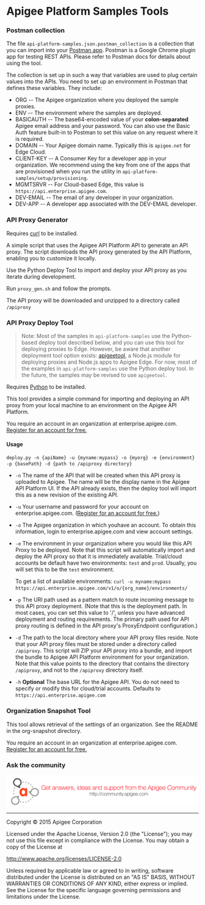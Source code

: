 # Apigee Platform Samples Tools


### Postman collection

The file `api-platform-samples.json.postman_collection` is a collection that you can import into your [Postman app](https://www.getpostman.com/). Postman is a Google Chrome plugin app for testing REST APIs. Please refer to Postman docs for details about using the tool. 

The collection is set up in such a way that variables are used to plug certain values into the APIs. You need to set up an environment in Postman that defines these variables. They include:

* ORG -- The Apigee organization where you deployed the sample proxies.
* ENV -- The environment where the samples are deployed.
* BASICAUTH -- The base64-encoded value of your **colon-separated** Apigee email address and your password. You can also use the Basic Auth feature built-in to Postman to set this value on any request where it is required. 
* DOMAIN -- Your Apigee domain name. Typically this is `apigee.net` for Edge Cloud. 
* CLIENT-KEY -- A Consumer Key for a developer app in your organization. We recommend using the key from one of the apps that are provisioned when you run the utility in `api-platform-samples/setup/provisioning`. 
* MGMTSRVR -- For Cloud-based Edge, this value is `https://api.enterprise.apigee.com`. 
* DEV-EMAIL -- The email of any developer in your organization.
* DEV-APP -- A developer app associated with the DEV-EMAIL developer. 

### API Proxy Generator

Requires [curl](http://curl.haxx.se/) to be installed.

A simple script that uses the Apigee API Platform API to generate an API proxy. The 
script downloads the API proxy generated by the API Platform, enabling you 
to customize it locally. 

Use the Python Deploy Tool to import and deploy your API proxy as you iterate
during development.

Run `proxy_gen.sh` and follow the prompts.

The API proxy will be downloaded and unzipped to a directory called `/apiproxy`

### API Proxy Deploy Tool

>Note: Most of the samples in `api-platform-samples` use the Python-based deploy tool described below, and you can use this tool for deploying proxies to Edge. However, be aware that another deployment tool option exists: [apigeetool](https://www.npmjs.com/package/apigeetool), a Node.js module for deploying proxies and Node.js apps to Apigee Edge. For now, most of the examples in `api-platform-samples` use the Python deploy tool. In the future, the samples may be revised to use `apigeetool`. 

Requires [Python](http://python.org/getit/) to be installed. 

This tool provides a simple command for importing and deploying an API proxy
from your local machine to an environment on the Apigee API Platform.

You require an account in an organization at enterprise.apigee.com. [Register for an account for free.](https://accounts.apigee.com/accounts/sign_up)

#### Usage

    deploy.py -n {apiName} -u {myname:mypass} -o {myorg} -e {environment} -p {basePath} -d {path to /apiproxy directory}

* `-n` The name of the API that will be created when this API proxy is uploaded to Apigee. 
The name will be the display name in the Apigee API Platform UI. If the API already exists,
then the deploy tool will import this as a new revision of the existing API.

* `-u` Your username and password for your account on enterprise.apigee.com. ([Register for an account for free.](https://accounts.apigee.com/accounts/sign_up))

* `-o` The Apigee organization in which youhave an account. To obtain this information, login
to enterprise.apigee.com  and view account settings.

* `-e` The environment in your organization where you would like this API Proxy to be 
deployed. Note that this script will automatically import and deploy the API proxy 
so that it is immediately available.  Trial/cloud accounts be default have two 
environments: `test` and `prod`. Usually, you will set this to be the `test` environment.

    To get a list of available environments: `curl -u myname:mypass https://api.enterprise.apigee.com/v1/o/{org_name}/environments/`

* `-p` The URI path used as a pattern match to route incoming message to this API proxy deployment. 
(Note that this is the deployment path. In most cases, you can set this value to '/', 
unless you have advanced deployment and routing requirements. The primary path used for
API proxy routing is defined in the API proxy's ProxyEndpoint configuration.) 

* `-d` The path to the local directory where your API proxy files reside. Note that your 
API proxy files must be stored under a directory called `/apiproxy`. This script will 
ZIP your API proxy into a bundle, and import the bundle to Apigee API Platform 
environment for your organization. Note that this value points to the directory that 
contains the directory `/apiproxy`, and not to the `/apiproxy` directory itself.

* `-h` **Optional** The base URL for the Apigee API. You do not need to specify or modify this for cloud/trial accounts. Defaults to `https://api.enterprise.apigee.com`

### Organization Snapshot Tool

This tool allows retrieval of the settings of an organization. See the README in the org-snapshot directory.

You require an account in an organization at enterprise.apigee.com. [Register for an account for free.](https://accounts.apigee.com/accounts/sign_up)

### Ask the community

[![alt text](../images/apigee-community.png "Apigee Community is a great place to ask questions and find answers about developing API proxies. ")](https://community.apigee.com?via=github)

---

Copyright © 2015 Apigee Corporation

Licensed under the Apache License, Version 2.0 (the "License"); you may not use
this file except in compliance with the License. You may obtain a copy
of the License at

http://www.apache.org/licenses/LICENSE-2.0

Unless required by applicable law or agreed to in writing, software
distributed under the License is distributed on an "AS IS" BASIS,
WITHOUT WARRANTIES OR CONDITIONS OF ANY KIND, either express or implied.
See the License for the specific language governing permissions and
limitations under the License.
